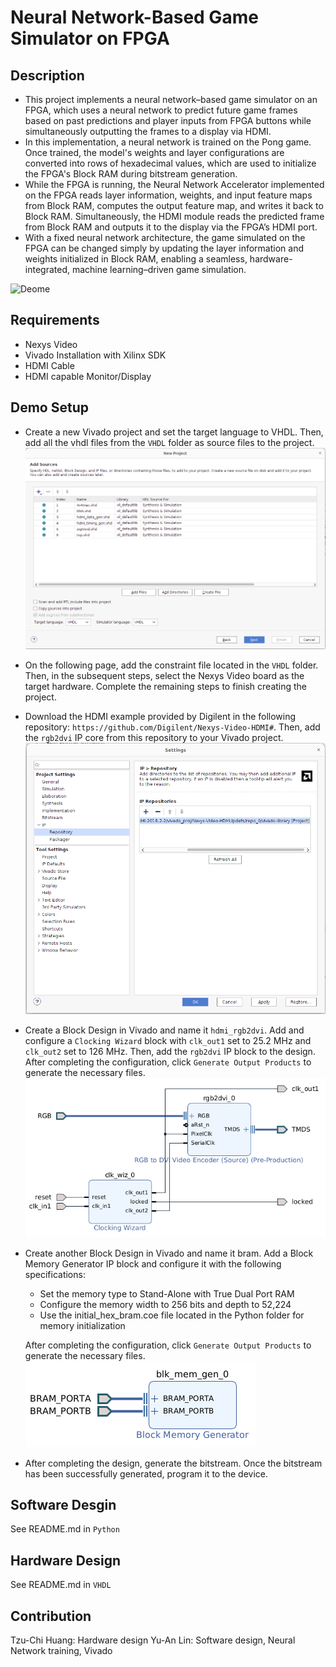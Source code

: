 # Neural Network-Based Game Simulator on FPGA
## Description
- This project implements a neural network–based game simulator on an FPGA, which uses a neural network to predict future game frames based on past predictions and player inputs from FPGA buttons while simultaneously outputting the frames to a display via HDMI.
- In this implementation, a neural network is trained on the Pong game. Once trained, the model's weights and layer configurations are converted into rows of hexadecimal values, which are used to initialize the FPGA's Block RAM during bitstream generation.
- While the FPGA is running, the Neural Network Accelerator implemented on the FPGA reads layer information, weights, and input feature maps from Block RAM, computes the output feature map, and writes it back to Block RAM. Simultaneously, the HDMI module reads the predicted frame from Block RAM and outputs it to the display via the FPGA’s HDMI port.
- With a fixed neural network architecture, the game simulated on the FPGA can be changed simply by updating the layer information and weights initialized in Block RAM, enabling a seamless, hardware-integrated, machine learning–driven game simulation.

![Deome](Image/demo.gif)

## Requirements
- Nexys Video
- Vivado Installation with Xilinx SDK
- HDMI Cable
- HDMI capable Monitor/Display

## Demo Setup
- Create a new Vivado project and set the target language to VHDL. Then, add all the vhdl files from the ```VHDL``` folder as source files to the project.
![Step 1](Image/step_1.png)
- On the following page, add the constraint file located in the ```VHDL``` folder. Then, in the subsequent steps, select the Nexys Video board as the target hardware. Complete the remaining steps to finish creating the project.
- Download the HDMI example provided by Digilent in the following repository: ```https://github.com/Digilent/Nexys-Video-HDMI#```. Then, add the ```rgb2dvi``` IP core from this repository to your Vivado project.
![Step 3](Image/step_3.png)
- Create a Block Design in Vivado and name it ```hdmi_rgb2dvi```. Add and configure a ```Clocking Wizard``` block with ```clk_out1``` set to 25.2 MHz and ```clk_out2``` set to 126 MHz. Then, add the ```rgb2dvi``` IP block to the design. After completing the configuration, click ```Generate Output Products``` to generate the necessary files.
![Step 4](Image/step_4.png)
- Create another Block Design in Vivado and name it bram. Add a Block Memory Generator IP block and configure it with the following specifications:
    - Set the memory type to Stand-Alone with True Dual Port RAM
    - Configure the memory width to 256 bits and depth to 52,224
    - Use the initial_hex_bram.coe file located in the Python folder for memory initialization

    After completing the configuration, click ```Generate Output Products``` to generate the necessary files.
    ![Step 5](Image/step_5.png)

- After completing the design, generate the bitstream. Once the bitstream has been successfully generated, program it to the device.

## Software Desgin
See README.md in ```Python```

## Hardware Design
See README.md in ```VHDL```

## Contribution
Tzu-Chi Huang: Hardware design
Yu-An Lin: Software design, Neural Network training, Vivado












